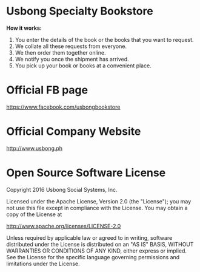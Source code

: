 # Usbong Specialty Bookstore
<B>How it works:</B></br>
1) You enter the details of the book or the books that you want to request.</br>
2) We collate all these requests from everyone.</br>
3) We then order them together online.</br>
4) We notify you once the shipment has arrived.</br> 
5) You pick up your book or books at a convenient place.</br>

# Official FB page
https://www.facebook.com/usbongbookstore

# Official Company Website
http://www.usbong.ph

# Open Source Software License
Copyright 2016 Usbong Social Systems, Inc.

Licensed under the Apache License, Version 2.0 (the "License"); you may not use this file except in compliance with the License. You may obtain a copy of the License at

   http://www.apache.org/licenses/LICENSE-2.0
  
Unless required by applicable law or agreed to in writing, software distributed under the License is distributed on an "AS IS" BASIS, WITHOUT WARRANTIES OR CONDITIONS OF ANY KIND, either express or implied. See the License for the specific language governing permissions and limitations under the License.
